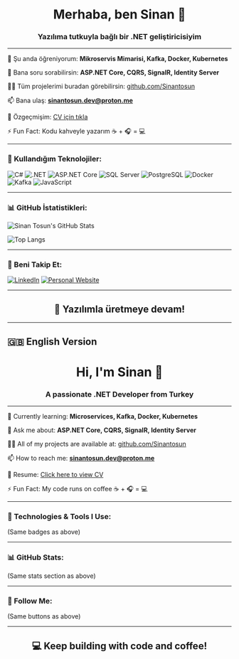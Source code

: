 <h1 align="center">Merhaba, ben Sinan 👋</h1>
<h3 align="center">Yazılıma tutkuyla bağlı bir .NET geliştiricisiyim</h3>

---

🌱 Şu anda öğreniyorum: **Mikroservis Mimarisi, Kafka, Docker, Kubernetes**

💬 Bana soru sorabilirsin: **ASP.NET Core, CQRS, SignalR, Identity Server**

👨‍💻 Tüm projelerimi buradan görebilirsin: [github.com/Sinantosun](https://github.com/Sinantosun)

📫 Bana ulaş: **sinantosun.dev@proton.me**

📄 Özgeçmişim: [CV için tıkla](https://your-cv-link.com)

⚡ Fun Fact: Kodu kahveyle yazarım ☕ + 🎧 = 💻

---

### 🧰 Kullandığım Teknolojiler:

![C#](https://img.shields.io/badge/C%23-239120?style=for-the-badge&logo=c-sharp&logoColor=white)
![.NET](https://img.shields.io/badge/.NET-512BD4?style=for-the-badge&logo=dotnet&logoColor=white)
![ASP.NET Core](https://img.shields.io/badge/ASP.NET_Core-512BD4?style=for-the-badge&logo=dotnet&logoColor=white)
![SQL Server](https://img.shields.io/badge/SQL_Server-CC2927?style=for-the-badge&logo=microsoftsqlserver&logoColor=white)
![PostgreSQL](https://img.shields.io/badge/PostgreSQL-4169E1?style=for-the-badge&logo=postgresql&logoColor=white)
![Docker](https://img.shields.io/badge/Docker-2496ED?style=for-the-badge&logo=docker&logoColor=white)
![Kafka](https://img.shields.io/badge/Apache_Kafka-231F20?style=for-the-badge&logo=apachekafka&logoColor=white)
![JavaScript](https://img.shields.io/badge/JavaScript-F7DF1E?style=for-the-badge&logo=javascript&logoColor=black)

---

### 📊 GitHub İstatistikleri:

![Sinan Tosun's GitHub Stats](https://github-readme-stats.vercel.app/api?username=Sinantosun&show_icons=true&theme=radical)

![Top Langs](https://github-readme-stats.vercel.app/api/top-langs/?username=Sinantosun&layout=compact&theme=tokyonight)

---

### 🔗 Beni Takip Et:

[![LinkedIn](https://img.shields.io/badge/LinkedIn-blue?style=for-the-badge&logo=linkedin&logoColor=white)](https://linkedin.com/in/senin-linkin)
[![Personal Website](https://img.shields.io/badge/Website-black?style=for-the-badge&logo=github&logoColor=white)](https://sinantosun.dev)

---

<h2 align="center">🧡 Yazılımla üretmeye devam!</h2>

---

## 🇬🇧 English Version

<h1 align="center">Hi, I'm Sinan 👋</h1>
<h3 align="center">A passionate .NET Developer from Turkey</h3>

---

🌱 Currently learning: **Microservices, Kafka, Docker, Kubernetes**

💬 Ask me about: **ASP.NET Core, CQRS, SignalR, Identity Server**

👨‍💻 All of my projects are available at: [github.com/Sinantosun](https://github.com/Sinantosun)

📫 How to reach me: **sinantosun.dev@proton.me**

📄 Resume: [Click here to view CV](https://your-cv-link.com)

⚡ Fun Fact: My code runs on coffee ☕ + 🎧 = 💻

---

### 🧰 Technologies & Tools I Use:

(Same badges as above)

---

### 📊 GitHub Stats:

(Same stats section as above)

---

### 🔗 Follow Me:

(Same buttons as above)

---

<h2 align="center">💻 Keep building with code and coffee!</h2>

